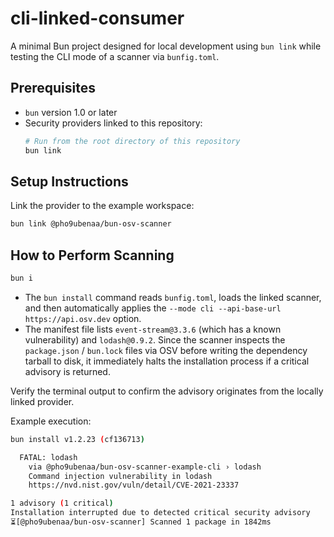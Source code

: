 # cli-linked-consumer

A minimal Bun project designed for local development using `bun link` while testing the CLI mode of a scanner via `bunfig.toml`.

## Prerequisites

- `bun` version 1.0 or later
- Security providers linked to this repository:
  ```bash
  # Run from the root directory of this repository
  bun link
  ```

## Setup Instructions

Link the provider to the example workspace:
```bash
bun link @pho9ubenaa/bun-osv-scanner
```

## How to Perform Scanning

```bash
bun i
```

- The `bun install` command reads `bunfig.toml`, loads the linked scanner, and then automatically applies the `--mode cli --api-base-url https://api.osv.dev` option.
- The manifest file lists `event-stream@3.3.6` (which has a known vulnerability) and `lodash@0.9.2`. Since the scanner inspects the `package.json` / `bun.lock` files via OSV before writing the dependency tarball to disk, it immediately halts the installation process if a critical advisory is returned.

Verify the terminal output to confirm the advisory originates from the locally linked provider.

Example execution:
```bash
bun install v1.2.23 (cf136713)

  FATAL: lodash
    via @pho9ubenaa/bun-osv-scanner-example-cli › lodash
    Command injection vulnerability in lodash
    https://nvd.nist.gov/vuln/detail/CVE-2021-23337

1 advisory (1 critical)
Installation interrupted due to detected critical security advisory
⏳[@pho9ubenaa/bun-osv-scanner] Scanned 1 package in 1842ms
```
